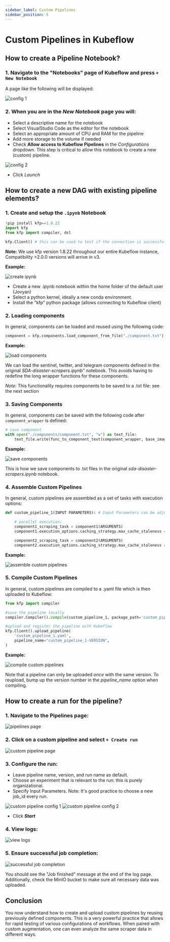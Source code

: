 ```yaml
---
sidebar_label: Custom Pipelines
sidebar_position: 5
---
```


# Custom Pipelines in Kubeflow

## How to create a Pipeline Notebook?

### 1. Navigate to the "Notebooks" page of Kubeflow and press `+ New Notebook`

A page like the following will be displayed:

![config 1](images/notebook-config-1.png)

### 2. When you are in the *New Notebook* page you will:

* Select a descriptive name for the notebook
* Select VisualStudio Code as the editor for the notebook
* Select an appropriate amount of CPU and RAM for the pipeline
* Add more storage to the volume if needed
* Check **Allow access to Kubeflow Pipelines** in the *Configurations* dropdown. This step is critical to allow this notebook to create a new (custom) pipeline. 

![config 2](images/notebook-config-2.png)

* Click *Launch*


## How to create a new DAG with existing pipeline elements?

### 1. Create and setup the `.ipynb` Notebook

```python
!pip install kfp==1.8.22
import kfp
from kfp import compiler, dsl

kfp.Client() # this can be used to test if the connection is successful
```

**Note:** We use kfp version 1.8.22 throughout our entire Kubeflow instance, Compatibility >2.0.0 versions will arrive in v3. 

**Example:**

![create ipynb](images/create-ipynb.png)

* Create a new .ipynb notebook within the home folder of the default user (Jovyan)
* Select a python kernel, ideally a new conda environment. 
* Install the "kfp" python package (allows connecting to Kubeflow client)

### 2. Loading components

In general, components can be loaded and reused using the following code:

```python
component = kfp.components.load_component_from_file("./component.txt")
```

**Example:**

![load components](images/loading-components.png)

We can load the sentinel, twitter, and telegram components defined in the original *SDA-disaster-scrapers.ipynb"* notebook. This avoids having to redefine the long wrapper functions for these components. 

*Note:* This functionality requires components to be saved to a .txt file: see the next section

### 3. Saving Components

In general, components can be saved with the following code after ```component_wrapper``` is defined:


```python
# save component
with open("./components/component.txt", "w") as text_file:
    text_file.write(func_to_component_text(component_wrapper, base_image="maany/mpi-sda-component:version"))

```

**Example:**

![save components](images/saving-components.png)


This is how we save components to .txt files in the original *sda-disaster-scrapers.ipynb* notebook.


### 4. Assemble Custom Pipelines

In general, custom pipelines are assembled as a set of tasks with execution options:

```python
def custom_pipeline_1(INPUT PARAMETERS): # Input Parameters can be adjusted in the Kubeflow UI

    # parallel execution:
    component1_scraping_task = component1(ARGUMENTS)
    component1.execution_options.caching_strategy.max_cache_staleness = "P0D"

    component2_scraping_task = component2(ARGUMENTS)
    component2.execution_options.caching_strategy.max_cache_staleness = "P0D"
```

**Example:**

![assemble custom pipelines](images/assemble-custom-pipeline.png)

### 5. Compile Custom Pipelines

In general, custom pipelines are compiled to a .yaml file which is then uploaded to Kubeflow:

```python
from kfp import compiler

#save the pipeline locally
compiler.Compiler().compile(custom_pipeline_1, package_path='custom_pipeline_1.yaml') 

#upload and register the pipeline with Kubeflow
kfp.Client().upload_pipeline(
    'custom_pipeline_1.yaml',
    pipeline_name="custom_pipeline_1-VERSION",
)

```

**Example:**

![compile custom pipelines](images/compile-custom-pipeline.png)

Note that a pipeline can only be uploaded *once* with the same version. To reupload, bump up the version number in the *pipeline_name* option when compiling. 


## How to create a run for the pipeline?

### 1. Navigate to the Pipelines page:

![pipelines page](images/pipelines-page.png)

### 2. Click on a custom pipeline and select `+ Create run`

![custom pipeline page](images/custom-pipeline-page.png)

### 3. Configure the run:

* Leave pipeline name, version, and run name as default.
* Choose an experiment that is relevant to the run: this is purely organizational.
* Specify Input Parameters. Note: It's good practice to choose a new job_id every run. 

![custom pipeline config 1](images/custom-pipeline-config-1.png)
![custom pipeline config 2](images/custom-pipeline-config-2.png)

* Click ***Start***

### 4. View logs:

![view logs](images/view-logs.png)

### 5. Ensure successful job completion:

![successful job completion](images/successful-job-completion.png)

You should see the "Job finished" message at the end of the log page. Additionally, check the MinIO bucket to make sure all necessary data was uploaded.

## Conclusion

You now understand how to create and upload custom pipelines by reusing previously defined components. This is a very powerful practice that allows for rapid testing of various configurations of workflows. When paired with custom augmentation, one can even analyze the same scraper data in different ways. 